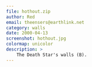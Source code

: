 ```yaml
---
file: hothout.zip
author: Red
email: theensers@earthlink.net
category: walls
date: 2000-04-13
screenshot: hothout.jpg
colormap: unicolor
description: >
    The Death Star's walls (B).
---
```

